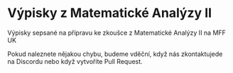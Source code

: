 # Výpisky z Matematické Analýzy II
Výpisky sepsané na přípravu ke zkoušce z Matematické Analýzy II na MFF UK


Pokud naleznete nějakou chybu, budeme vděční, když nás zkontaktujede na Discordu nebo když vytvoříte Pull Request.
